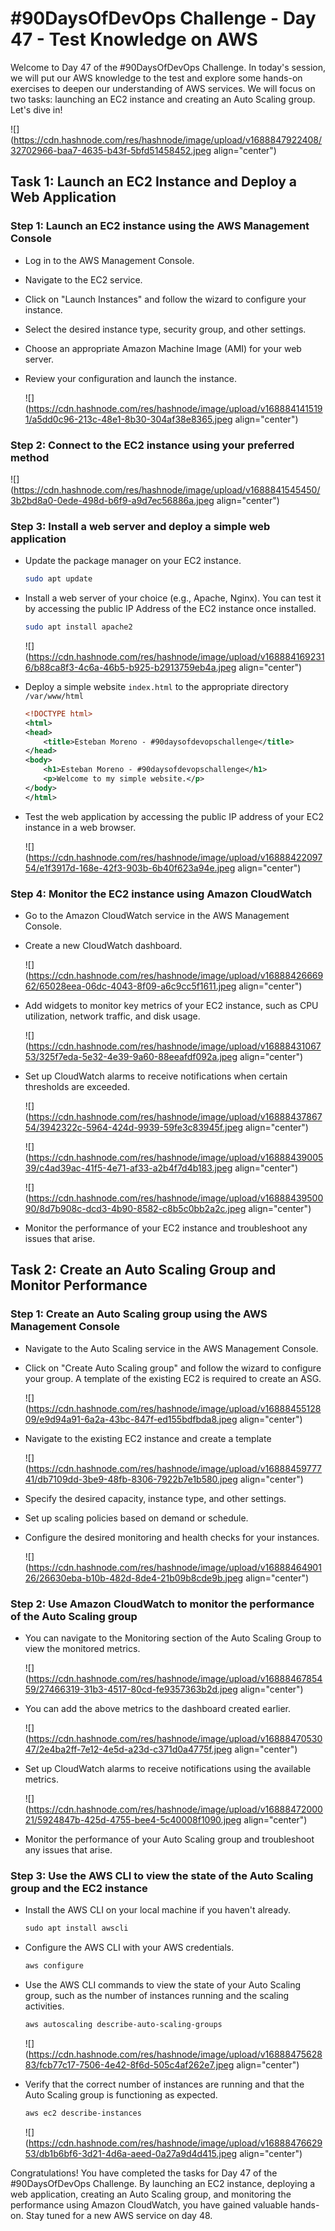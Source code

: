 # #90DaysOfDevOps Challenge - Day 47 - Test Knowledge on AWS 

Welcome to Day 47 of the #90DaysOfDevOps Challenge. In today's session, we will put our AWS knowledge to the test and explore some hands-on exercises to deepen our understanding of AWS services. We will focus on two tasks: launching an EC2 instance and creating an Auto Scaling group. Let's dive in!

![](https://cdn.hashnode.com/res/hashnode/image/upload/v1688847922408/32702966-baa7-4635-b43f-5bfd51458452.jpeg align="center")

## Task 1: Launch an EC2 Instance and Deploy a Web Application

### Step 1: Launch an EC2 instance using the AWS Management Console

* Log in to the AWS Management Console.
    
* Navigate to the EC2 service.
    
* Click on "Launch Instances" and follow the wizard to configure your instance.
    
* Select the desired instance type, security group, and other settings.
    
* Choose an appropriate Amazon Machine Image (AMI) for your web server.
    
* Review your configuration and launch the instance.
    
    ![](https://cdn.hashnode.com/res/hashnode/image/upload/v1688841415191/a5dd0c96-213c-48e1-8b30-304af38e8365.jpeg align="center")
    

### Step 2: Connect to the EC2 instance using your preferred method

![](https://cdn.hashnode.com/res/hashnode/image/upload/v1688841545450/3b2bd8a0-0ede-498d-b6f9-a9d7ec56886a.jpeg align="center")

### Step 3: Install a web server and deploy a simple web application

* Update the package manager on your EC2 instance.
    
    ```bash
    sudo apt update
    ```
    
* Install a web server of your choice (e.g., Apache, Nginx). You can test it by accessing the public IP Address of the EC2 instance once installed.
    
    ```bash
    sudo apt install apache2
    ```
    
    ![](https://cdn.hashnode.com/res/hashnode/image/upload/v1688841692316/b88ca8f3-4c6a-46b5-b925-b2913759eb4a.jpeg align="center")
    
* Deploy a simple website `index.html` to the appropriate directory `/var/www/html`
    
    ```xml
    <!DOCTYPE html>
    <html>
    <head>
        <title>Esteban Moreno - #90daysofdevopschallenge</title>
    </head>
    <body>
        <h1>Esteban Moreno - #90daysofdevopschallenge</h1>
        <p>Welcome to my simple website.</p>
    </body>
    </html>
    ```
    
* Test the web application by accessing the public IP address of your EC2 instance in a web browser.
    
    ![](https://cdn.hashnode.com/res/hashnode/image/upload/v1688842209754/e1f3917d-168e-42f3-903b-6b40f623a94e.jpeg align="center")
    

### Step 4: Monitor the EC2 instance using Amazon CloudWatch

* Go to the Amazon CloudWatch service in the AWS Management Console.
    
* Create a new CloudWatch dashboard.
    
    ![](https://cdn.hashnode.com/res/hashnode/image/upload/v1688842666962/65028eea-06dc-4043-8f09-a6c9cc5f1611.jpeg align="center")
    
* Add widgets to monitor key metrics of your EC2 instance, such as CPU utilization, network traffic, and disk usage.
    
    ![](https://cdn.hashnode.com/res/hashnode/image/upload/v1688843106753/325f7eda-5e32-4e39-9a60-88eeafdf092a.jpeg align="center")
    
* Set up CloudWatch alarms to receive notifications when certain thresholds are exceeded.
    
    ![](https://cdn.hashnode.com/res/hashnode/image/upload/v1688843786754/3942322c-5964-424d-9939-59fe3c83945f.jpeg align="center")
    
    ![](https://cdn.hashnode.com/res/hashnode/image/upload/v1688843900539/c4ad39ac-41f5-4e71-af33-a2b4f7d4b183.jpeg align="center")
    
    ![](https://cdn.hashnode.com/res/hashnode/image/upload/v1688843950090/8d7b908c-dcd3-4b90-8582-c8b5c0bb2a2c.jpeg align="center")
    
* Monitor the performance of your EC2 instance and troubleshoot any issues that arise.
    

## Task 2: Create an Auto Scaling Group and Monitor Performance

### Step 1: Create an Auto Scaling group using the AWS Management Console

* Navigate to the Auto Scaling service in the AWS Management Console.
    
* Click on "Create Auto Scaling group" and follow the wizard to configure your group. A template of the existing EC2 is required to create an ASG.
    
    ![](https://cdn.hashnode.com/res/hashnode/image/upload/v1688845512809/e9d94a91-6a2a-43bc-847f-ed155bdfbda8.jpeg align="center")
    
* Navigate to the existing EC2 instance and create a template
    
    ![](https://cdn.hashnode.com/res/hashnode/image/upload/v1688845977741/db7109dd-3be9-48fb-8306-7922b7e1b580.jpeg align="center")
    
* Specify the desired capacity, instance type, and other settings.
    
* Set up scaling policies based on demand or schedule.
    
* Configure the desired monitoring and health checks for your instances.
    
    ![](https://cdn.hashnode.com/res/hashnode/image/upload/v1688846490126/26630eba-b10b-482d-8de4-21b09b8cde9b.jpeg align="center")
    

### Step 2: Use Amazon CloudWatch to monitor the performance of the Auto Scaling group

* You can navigate to the Monitoring section of the Auto Scaling Group to view the monitored metrics.
    
    ![](https://cdn.hashnode.com/res/hashnode/image/upload/v1688846785459/27466319-31b3-4517-80cd-fe9357363b2d.jpeg align="center")
    
* You can add the above metrics to the dashboard created earlier.
    
    ![](https://cdn.hashnode.com/res/hashnode/image/upload/v1688847053047/2e4ba2ff-7e12-4e5d-a23d-c371d0a4775f.jpeg align="center")
    
* Set up CloudWatch alarms to receive notifications using the available metrics.
    
    ![](https://cdn.hashnode.com/res/hashnode/image/upload/v1688847200021/5924847b-425d-4755-bee4-5c40008f1090.jpeg align="center")
    
* Monitor the performance of your Auto Scaling group and troubleshoot any issues that arise.
    

### Step 3: Use the AWS CLI to view the state of the Auto Scaling group and the EC2 instance

* Install the AWS CLI on your local machine if you haven't already.
    
    ```xml
    sudo apt install awscli
    ```
    
* Configure the AWS CLI with your AWS credentials.
    
    ```xml
    aws configure
    ```
    
* Use the AWS CLI commands to view the state of your Auto Scaling group, such as the number of instances running and the scaling activities.
    
    ```xml
    aws autoscaling describe-auto-scaling-groups
    ```
    
    ![](https://cdn.hashnode.com/res/hashnode/image/upload/v1688847562883/fcb77c17-7506-4e42-8f6d-505c4af262e7.jpeg align="center")
    
* Verify that the correct number of instances are running and that the Auto Scaling group is functioning as expected.
    
    ```xml
    aws ec2 describe-instances
    ```
    
    ![](https://cdn.hashnode.com/res/hashnode/image/upload/v1688847662953/db1b6bf6-3d21-4d6a-aeed-0a27a9d4d415.jpeg align="center")
    

Congratulations! You have completed the tasks for Day 47 of the #90DaysOfDevOps Challenge. By launching an EC2 instance, deploying a web application, creating an Auto Scaling group, and monitoring the performance using Amazon CloudWatch, you have gained valuable hands-on. Stay tuned for a new AWS service on day 48.